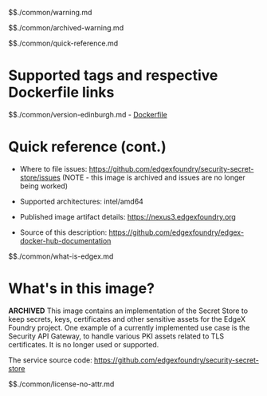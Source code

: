 $$./common/warning.md

$$./common/archived-warning.md

$$./common/quick-reference.md

# Supported tags and respective Dockerfile links

$$./common/version-edinburgh.md
        - [Dockerfile](https://github.com/edgexfoundry/security-secret-store/blob/edinburgh/Dockerfile.vault)

# Quick reference (cont.)

- Where to file issues: https://github.com/edgexfoundry/security-secret-store/issues (NOTE - this image is archived and issues are no longer being worked)

- Supported architectures: intel/amd64

- Published image artifact details: https://nexus3.edgexfoundry.org

- Source of this description: https://github.com/edgexfoundry/edgex-docker-hub-documentation

$$./common/what-is-edgex.md

# What's in this image?

**ARCHIVED**
This image contains an implementation of the Secret Store to keep secrets, keys, certificates and other sensitive assets for the EdgeX Foundry project. One example of a currently implemented use case is the Security API Gateway, to handle various PKI assets related to TLS certificates.  It is no longer used or supported.

The service source code: https://github.com/edgexfoundry/security-secret-store

$$./common/license-no-attr.md
